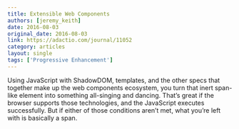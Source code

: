 ```yaml
---
title: Extensible Web Components
authors: [jeremy_keith]
date: 2016-08-03
original_date: 2016-08-03
link: https://adactio.com/journal/11052
category: articles
layout: single
tags: ['Progressive Enhancement']
---
```


Using JavaScript with ShadowDOM, templates, and the other specs that together make up the web components ecosystem, you turn that inert span-like element into something all-singing and dancing. That’s great if the browser supports those technologies, and the JavaScript executes successfully. But if either of those conditions aren’t met, what you’re left with is basically a span.

<!-- Excerpt -->
